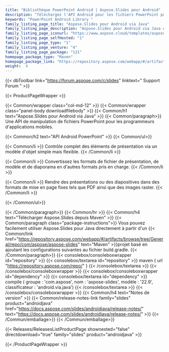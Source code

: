 ```yaml
---
title: "Bibliothèque PowerPoint Android | Aspose.Slides pour Android"
description: "Téléchargez l'API Android pour les fichiers PowerPoint pour effectuer un large éventail de tâches de traitement de présentation, notamment la lecture, l'écriture, la modification, la fusion, le fractionnement, la conversion et la manipulation de présentations sans aucune dépendance à Microsoft PowerPoint."
keywords: "PowerPoint Android Library "
family_listing_page_title: "Aspose.Slides pour Android via Java"
family_listing_page_description: "Aspose.Slides pour Android via Java est une API de manipulation de fichiers PowerPoint pour les programmeurs d'applications mobiles. Les développeurs Android peuvent effectuer un large éventail de tâches de traitement de présentation, notamment la lecture, l'écriture, la manipulation et la conversion de présentations PowerPoint. Il s'agit d'une API de présentation Android autonome, elle ne dépend donc d'aucun autre produit, y compris Microsoft PowerPoint."
family_listing_page_iconurl: "https://www.aspose.cloud/templates/aspose/App_Themes/V3/images/slides/272x272/aspose_slides-for-android-min.png"
family_listing_page_selfHosted: "1"
family_listing_page_type: "1"
family_listing_page_venture: "4"
family_listing_page_package: "121"
homepage_package_type: "Maven"
homepage_package_link: "https://repository.aspose.com/webapp/#/artifacts/browse/tree/General/repo/com/aspose/aspose-slides"
weight:  4
---
```


{{< dbToolbar link="https://forum.aspose.com/c/slides" linktext=" Support Forum " >}}


{{< ProductPageWrapper >}}

<!-- ProductPageContent-->
{{< Common/wrapper class="col-md-12" >}}
{{< Common/wrapper class="panel-body downloadfilebody" >}}
{{< Common/h1 text="Aspose.Slides pour Android via Java" >}}
{{< Common/paragraph>}}
Une API de manipulation de fichiers PowerPoint pour les programmeurs d'applications mobiles.

{{< Common/h2 text="API Android PowerPoint"  >}}
 {{< Common/ul>}}
 
   {{< Common/li >}} Contrôle complet des éléments de présentation via un modèle d'objet simple mais flexible. {{< /Common/li >}}

   {{< Common/li >}} Convertissez les formats de fichier de présentation, de modèle et de diaporama en d'autres formats pris en charge. {{< /Common/li >}}

   {{< Common/li >}} Rendre des présentations ou des diapositives dans des formats de mise en page fixes tels que PDF ainsi que des images raster. {{< /Common/li >}}

 {{< /Common/ul>}}


{{< /Common/paragraph>}}
{{< Common/hr >}}
{{< Common/h4 text="Télécharger Aspose.Slides depuis Maven"  >}}
{{< Common/paragraph class="package-instructions">}}
Vous pouvez facilement utiliser Aspose.Slides pour Java directement à partir d'un
{{< Common/link href="https://repository.aspose.com/webapp/#/artifacts/browse/tree/General/repo/com/aspose/aspose-slides" text="Maven"  >}}projet basé en ajoutant les configurations suivantes au fichier build.gradle.
 {{< /Common/paragraph>}}
{{< consolebox/consoleboxwrapper id="repository" >}}
{{< consolebox/textarea id="repository" >}}
 maven {
    url "https://repository.aspose.com/repo/" } {{< /consolebox/textarea >}}
{{< /consolebox/consoleboxwrapper >}}
{{< consolebox/consoleboxwrapper id="dependency" >}}
{{< consolebox/textarea id="dependency" >}} compile (
        groupe : 'com.aspose',
        nom : 'aspose-slides',
        modèle : '22.9',
        classificateur : 'android.via.java') {{< /consolebox/textarea >}}
{{< /consolebox/consoleboxwrapper >}}
{{< Common/h4 text="Notes de version"  >}}
{{< Common/release-notes-link family="slides" product="androidjava" href="https://docs.aspose.com/slides/androidjava/release-notes/" text="https://docs.aspose.com/slides/androidjava/release-notes/"  >}}
{{< /Commun/emballage>}}
{{< /Commun/emballage>}}

<!-- /ProductPageContent-->



<!-- ReleasesListProductPage-->
   {{< Releases/ReleasesListProductPage shownested="false"  directdownload="true" family="slides" product="androidjava" >}}
<!-- /ReleasesListProductPage-->

{{< /ProductPageWrapper >}}


